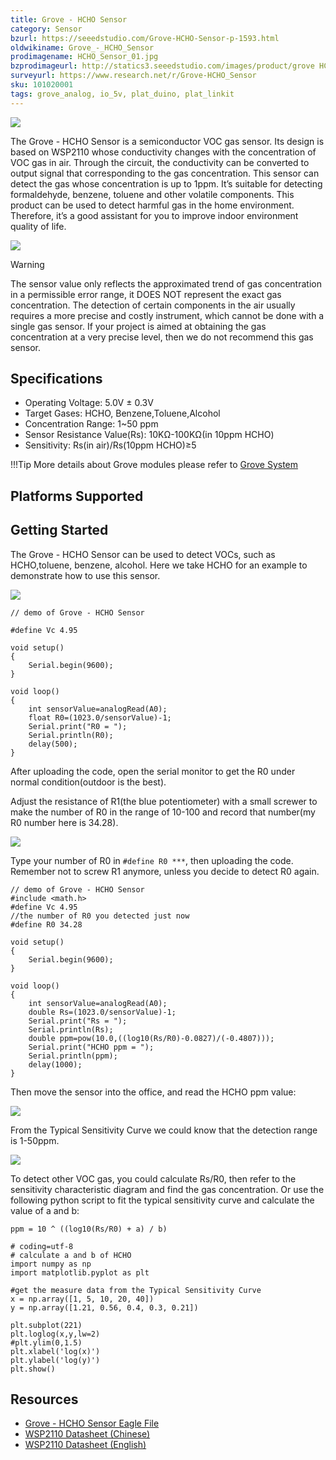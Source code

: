 ```yaml
---
title: Grove - HCHO Sensor
category: Sensor
bzurl: https://seeedstudio.com/Grove-HCHO-Sensor-p-1593.html
oldwikiname: Grove_-_HCHO_Sensor
prodimagename: HCHO_Sensor_01.jpg
bzprodimageurl: http://statics3.seeedstudio.com/images/product/grove HCHO.jpg
surveyurl: https://www.research.net/r/Grove-HCHO_Sensor
sku: 101020001
tags: grove_analog, io_5v, plat_duino, plat_linkit
---
```


![](https://raw.githubusercontent.com/SeeedDocument/Grove-HCHO_Sensor/master/img/HCHO_Sensor_01.jpg)

The Grove - HCHO Sensor is a semiconductor VOC gas sensor. Its design is based on WSP2110 whose conductivity changes with the concentration of VOC gas in air. Through the circuit, the conductivity can be converted to output signal that corresponding to the gas concentration. This sensor can detect the gas whose concentration is up to 1ppm. It’s suitable for detecting formaldehyde, benzene, toluene and other volatile components. This product can be used to detect harmful gas in the home environment. Therefore, it’s a good assistant for you to improve indoor environment quality of life.

[![](https://raw.githubusercontent.com/SeeedDocument/common/master/Get_One_Now_Banner.png)](http://www.seeedstudio.com/depot/grove-hcho-sensor-p-1593.html)

<div class="admonition warning">
<p class="admonition-title">Warning</p>
The sensor value only reflects the approximated trend of gas concentration in a permissible error range, it DOES NOT represent the exact gas concentration. The detection of certain components in the air usually requires a more precise and costly instrument, which cannot be done with a single gas sensor. If your project is aimed at obtaining the gas concentration at a very precise level, then we do not recommend this gas sensor.
</div>

Specifications
-------------

-   Operating Voltage: 5.0V ± 0.3V
-   Target Gases: HCHO, Benzene,Toluene,Alcohol
-   Concentration Range: 1~50 ppm
-   Sensor Resistance Value(Rs): 10KΩ-100KΩ(in 10ppm HCHO)
-   Sensitivity: Rs(in air)/Rs(10ppm HCHO)≥5

!!!Tip
    More details about Grove modules please refer to [Grove System](http://wiki.seeed.cc/Grove_System/)

Platforms Supported
-------------------

Getting Started
---------------

The Grove - HCHO Sensor can be used to detect VOCs, such as HCHO,toluene, benzene, alcohol. Here we take HCHO for an example to demonstrate how to use this sensor.

![](https://raw.githubusercontent.com/SeeedDocument/Grove-HCHO_Sensor/master/img/HCHO_Hardware_Connection.jpg)

```
// demo of Grove - HCHO Sensor

#define Vc 4.95

void setup()
{
    Serial.begin(9600);
}

void loop()
{
    int sensorValue=analogRead(A0);
    float R0=(1023.0/sensorValue)-1;
    Serial.print("R0 = ");
    Serial.println(R0);
    delay(500);
}
```

After uploading the code, open the serial monitor to get the R0 under normal condition(outdoor is the best).

Adjust the resistance of R1(the blue potentiometer) with a small screwer to make the number of R0 in the range of 10-100 and record that number(my R0 number here is 34.28).

![](https://raw.githubusercontent.com/SeeedDocument/Grove-HCHO_Sensor/master/img/R0.png)

Type your number of R0 in `#define R0 ***`, then uploading the code. Remember not to screw R1 anymore, unless you decide to detect R0 again.

```
// demo of Grove - HCHO Sensor
#include <math.h>
#define Vc 4.95
//the number of R0 you detected just now
#define R0 34.28

void setup()
{
    Serial.begin(9600);
} 

void loop()
{
    int sensorValue=analogRead(A0);
    double Rs=(1023.0/sensorValue)-1;
    Serial.print("Rs = ");
    Serial.println(Rs);
    double ppm=pow(10.0,((log10(Rs/R0)-0.0827)/(-0.4807)));
    Serial.print("HCHO ppm = ");
    Serial.println(ppm);
    delay(1000);
}
```

Then move the sensor into the office, and read the HCHO ppm value:

![](https://raw.githubusercontent.com/SeeedDocument/Grove-HCHO_Sensor/master/img/Rs.png)

From the Typical Sensitivity Curve we could know that the detection range is 1-50ppm.

![](https://raw.githubusercontent.com/SeeedDocument/Grove-HCHO_Sensor/master/img/Sensitivity_Characteristic.jpg)

To detect other VOC gas, you could calculate Rs/R0, then refer to the sensitivity characteristic diagram and find the gas concentration. Or use the following python script to fit the typical sensitivity curve and calculate the value of a and b:

`ppm = 10 ^ ((log10(Rs/R0) + a) / b)`

```
# coding=utf-8
# calculate a and b of HCHO
import numpy as np
import matplotlib.pyplot as plt

#get the measure data from the Typical Sensitivity Curve
x = np.array([1, 5, 10, 20, 40])
y = np.array([1.21, 0.56, 0.4, 0.3, 0.21])

plt.subplot(221)
plt.loglog(x,y,lw=2)
#plt.ylim(0,1.5)  
plt.xlabel('log(x)')  
plt.ylabel('log(y)')  
plt.show()  
```

Resources
---------

-   [Grove - HCHO Sensor Eagle File](https://raw.githubusercontent.com/SeeedDocument/Grove-HCHO_Sensor/master/res/Grove-HCHO_Sensor_Eagle_File.zip)
-   [WSP2110 Datasheet (Chinese)](https://raw.githubusercontent.com/SeeedDocument/Grove-HCHO_Sensor/master/res/WSP2110.pdf)
-   [WSP2110 Datasheet (English)](https://raw.githubusercontent.com/SeeedDocument/Grove-HCHO_Sensor/master/res/Wsp2110-1-.pdf)

<!-- This Markdown file was created from http://www.seeedstudio.com/wiki/Grove_-_HCHO_Sensor -->
